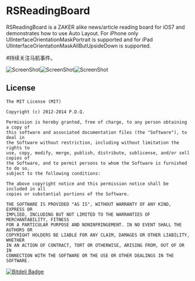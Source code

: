 RSReadingBoard
==============

RSReadingBoard is a ZAKER alike news/article reading board for iOS7 and demonstrates how to use Auto Layout. For iPhone only UIInterfaceOrientationMaskPortrait is supported and for iPad UIInterfaceOrientationMaskAllButUpsideDown is supported.

#持续关注马航事件。

![ScreenShot](https://github.com/yeahdongcn/RSReadingBoard/blob/master/1.png?raw=true)![ScreenShot](https://github.com/yeahdongcn/RSReadingBoard/blob/master/2.png?raw=true)![ScreenShot](https://github.com/yeahdongcn/RSReadingBoard/blob/master/3.png?raw=true)

License
------------
    The MIT License (MIT)

    Copyright (c) 2012-2014 P.D.Q.

    Permission is hereby granted, free of charge, to any person obtaining a copy of
    this software and associated documentation files (the "Software"), to deal in
    the Software without restriction, including without limitation the rights to
    use, copy, modify, merge, publish, distribute, sublicense, and/or sell copies of
    the Software, and to permit persons to whom the Software is furnished to do so,
    subject to the following conditions:

    The above copyright notice and this permission notice shall be included in all
    copies or substantial portions of the Software.

    THE SOFTWARE IS PROVIDED "AS IS", WITHOUT WARRANTY OF ANY KIND, EXPRESS OR
    IMPLIED, INCLUDING BUT NOT LIMITED TO THE WARRANTIES OF MERCHANTABILITY, FITNESS
    FOR A PARTICULAR PURPOSE AND NONINFRINGEMENT. IN NO EVENT SHALL THE AUTHORS OR
    COPYRIGHT HOLDERS BE LIABLE FOR ANY CLAIM, DAMAGES OR OTHER LIABILITY, WHETHER
    IN AN ACTION OF CONTRACT, TORT OR OTHERWISE, ARISING FROM, OUT OF OR IN
    CONNECTION WITH THE SOFTWARE OR THE USE OR OTHER DEALINGS IN THE SOFTWARE.

[![Bitdeli Badge](https://d2weczhvl823v0.cloudfront.net/yeahdongcn/rsreadingboard/trend.png)](https://bitdeli.com/free "Bitdeli Badge")

